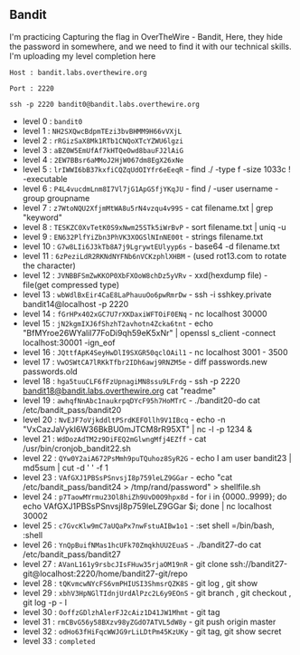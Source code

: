## Bandit

I'm practicing Capturing the flag in OverTheWire - Bandit, Here, they hide the password in somewhere,
and we need to find it with our technical skills. I'm uploading my level completion here

  `Host : bandit.labs.overthewire.org`
  
  `Port : 2220`

  `ssh -p 2220 bandit0@bandit.labs.overthewire.org`

 - level 0 : `bandit0`  
 - level 1 : `NH2SXQwcBdpmTEzi3bvBHMM9H66vVXjL` 
 - level 2 : `rRGizSaX8Mk1RTb1CNQoXTcYZWU6lgzi`
 - level 3 : `aBZ0W5EmUfAf7kHTQeOwd8bauFJ2lAiG`
 - level 4 : `2EW7BBsr6aMMoJ2HjW067dm8EgX26xNe`
 - level 5 : `lrIWWI6bB37kxfiCQZqUdOIYfr6eEeqR` - find ./ -type f -size 1033c ! -executable
 - level 6 : `P4L4vucdmLnm8I7Vl7jG1ApGSfjYKqJU` - find / -user username -group groupname
 - level 7 : `z7WtoNQU2XfjmMtWA8u5rN4vzqu4v99S` - cat filename.txt | grep "keyword" 
 - level 8 : `TESKZC0XvTetK0S9xNwm25STk5iWrBvP` - sort filename.txt | uniq -u  
 - level 9 : `EN632PlfYiZbn3PhVK3XOGSlNInNE00t` - strings filename.txt
 - level 10 : `G7w8LIi6J3kTb8A7j9LgrywtEUlyyp6s` - base64 -d filename.txt
 - level 11 : `6zPeziLdR2RKNdNYFNb6nVCKzphlXHBM` - (used rot13.com to rotate the character)
 - level 12 : `JVNBBFSmZwKKOP0XbFXOoW8chDz5yVRv` - xxd(hexdump file) - file(get compressed type)
 - level 13 : `wbWdlBxEir4CaE8LaPhauuOo6pwRmrDw` - ssh -i sshkey.private bandit14@localhost -p 2220
 - level 14 : `fGrHPx402xGC7U7rXKDaxiWFTOiF0ENq`  - nc localhost 30000
 - level 15 : `jN2kgmIXJ6fShzhT2avhotn4Zcka6tnt` - echo "BfMYroe26WYalil77FoDi9qh59eK5xNr" | openssl s_client -connect localhost:30001 -ign_eof
 - level 16 : `JQttfApK4SeyHwDlI9SXGR50qclOAil1` - nc localhost 3001 - 3500
 - level 17 : `VwOSWtCA7lRKkTfbr2IDh6awj9RNZM5e` - diff passwords.new passwords.old
 - level 18 : `hga5tuuCLF6fFzUpnagiMN8ssu9LFrdg` -  ssh -p 2220 bandit18@bandit.labs.overthewire.org cat "readme"
 - level 19 : `awhqfNnAbc1naukrpqDYcF95h7HoMTrC` -  ./bandit20-do cat /etc/bandit_pass/bandit20
 - level 20 : `NvEJF7oVjkddltPSrdKEFOllh9V1IBcq` -  echo -n "VxCazJaVykI6W36BkBU0mJTCM8rR95XT" | nc -l -p 1234  &
 - level 21 : `WdDozAdTM2z9DiFEQ2mGlwngMfj4EZff` - cat /usr/bin/cronjob_bandit22.sh
 - level 22 : `QYw0Y2aiA672PsMmh9puTQuhoz8SyR2G` - echo I am user bandit23 | md5sum | cut -d ' ' -f 1
 - level 23 : `VAfGXJ1PBSsPSnvsjI8p759leLZ9GGar` - echo "cat /etc/bandit_pass/bandit24 > /tmp/rand/password" > shellfile.sh 
 - level 24 : `p7TaowMYrmu23Ol8hiZh9UvD0O9hpx8d` - for i in {0000..9999}; do echo VAfGXJ1PBSsPSnvsjI8p759leLZ9GGar $i; done | nc localhost 30002
 - level 25 : `c7GvcKlw9mC7aUQaPx7nwFstuAIBw1o1` - :set shell =/bin/bash, :shell
 - level 26 : `YnQpBuifNMas1hcUFk70ZmqkhUU2EuaS` - ./bandit27-do cat /etc/bandit_pass/bandit27
 - level 27 : `AVanL161y9rsbcJIsFHuw35rjaOM19nR` - git clone ssh://bandit27-git@localhost:2220/home/bandit27-git/repo
 - level 28 : `tQKvmcwNYcFS6vmPHIUSI3ShmsrQZK8S` - git log , git show
 - level 29 : `xbhV3HpNGlTIdnjUrdAlPzc2L6y9EOnS` - git branch , git checkout , git log -p - l 
 - level 30 : `OoffzGDlzhAlerFJ2cAiz1D41JW1Mhmt` - git tag
 - level 31 : `rmCBvG56y58BXzv98yZGdO7ATVL5dW8y` - git push origin master
 - level 32 : `odHo63fHiFqcWWJG9rLiLDtPm45KzUKy` - git tag, git show secret
 - level 33 : `completed` 
